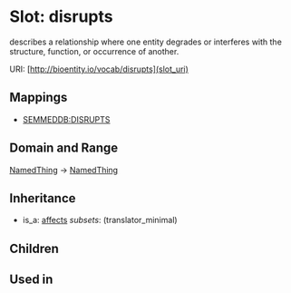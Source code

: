 # Slot: disrupts


describes a relationship where one entity degrades or interferes with the structure, function, or occurrence of another.

URI: [http://bioentity.io/vocab/disrupts](slot_uri)
## Mappings

 * [SEMMEDDB:DISRUPTS](http://purl.obolibrary.org/obo/SEMMEDDB_DISRUPTS)
## Domain and Range

[NamedThing](NamedThing.md) -> [NamedThing](NamedThing.md)
## Inheritance

 *  is_a: [affects](affects.md) *subsets*: (translator_minimal)
## Children

## Used in

